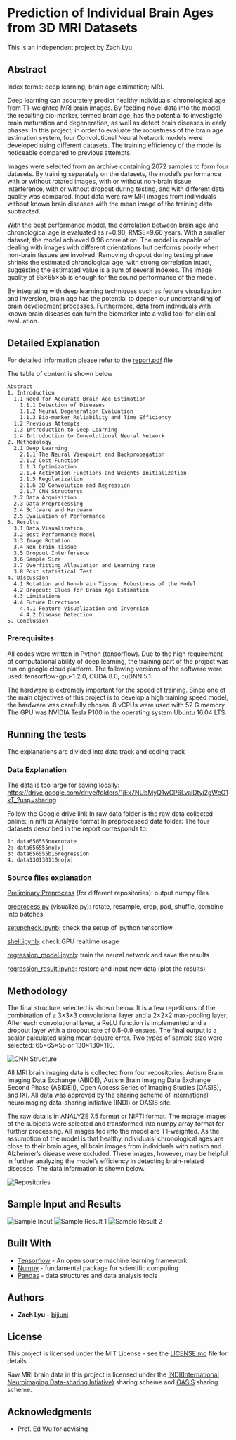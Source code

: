 # Prediction of Individual Brain Ages from 3D MRI Datasets

This is an independent project by Zach Lyu.

## Abstract

Index terms: deep learning; brain age estimation; MRI.

Deep learning can accurately predict healthy individuals’ chronological age from T1-weighted MRI brain images. By feeding novel data into the model, the resulting bio-marker, termed brain age, has the potential to investigate brain maturation and degeneration, as well as detect brain diseases in early phases. In this project, in order to evaluate the robustness of the brain age estimation system, four Convolutional Neural Network models were developed using different datasets. The training efficiency of the model is noticeable compared to previous attempts.

Images were selected from an archive containing 2072 samples to form four datasets. By training separately on the datasets, the model’s performance with or without rotated images, with or without non-brain tissue interference, with or without dropout during testing, and with different data quality was compared. Input data were raw MRI images from individuals without known brain diseases with the mean image of the training data subtracted.

With the best performance model, the correlation between brain age and chronological age is evaluated as r=0.90, RMSE=9.66 years. With a smaller dataset, the model achieved 0.96 correlation. The model is capable of dealing with images with different orientations but performs poorly when non-brain tissues are involved. Removing dropout during testing phase shrinks the estimated chronological age, with strong correlation intact, suggesting the estimated value is a sum of several indexes. The image quality of 65×65×55 is enough for the sound performance of the model.

By integrating with deep learning techniques such as feature visualization and inversion, brain age has the potential to deepen our understanding of brain development processes. Furthermore, data from individuals with known brain diseases can turn the biomarker into a valid tool for clinical evaluation.

## Detailed Explanation

For detailed information please refer to the [report.pdf](https://github.com/bijiuni/brain_age/blob/master/Lv%20Ruyi%20Final%20Report.pdf) file

The table of content is shown below

```
Abstract
1. Introduction
  1.1 Need for Accurate Brain Age Estimation
    1.1.1 Detection of Diseases
    1.1.2 Neural Degeneration Evaluation
    1.1.3 Bio-marker Reliability and Time Efficiency
  1.2 Previous Attempts
  1.3 Introduction to Deep Learning
  1.4 Introduction to Convolutional Neural Network
2. Methodology
  2.1 Deep Learning
    2.1.1 The Neural Viewpoint and Backpropagation
    2.1.2 Cost Function
    2.1.3 Optimization
    2.1.4 Activation Functions and Weights Initialization
    2.1.5 Regularization
    2.1.6 3D Convolution and Regression
    2.1.7 CNN Structures
  2.2 Data Acquisition
  2.3 Data Preprocessing
  2.4 Software and Hardware
  2.5 Evaluation of Performance
3. Results
  3.1 Data Visualization
  3.2 Best Performance Model
  3.3 Image Rotation
  3.4 Non-brain Tissue
  3.5 Dropout Interference
  3.6 Sample Size
  3.7 Overfitting Alleviation and Learning rate
  3.8 Post statistical Test
4. Discussion
  4.1 Rotation and Non-brain Tissue: Robustness of the Model
  4.2 Dropout: Clues for Brain Age Estimation
  4.3 Limitations
  4.4 Future Directions
    4.4.1 Feature Visualization and Inversion
    4.4.2 Disease Detection
5. Conclusion
```

### Prerequisites

All codes were written in Python (tensorflow). Due to the high requirement of computational ability of deep learning, the training part of the project was run on google cloud platform. The following versions of the software were used: tensorflow-gpu-1.2.0, CUDA 8.0, cuDNN 5.1.

The hardware is extremely important for the speed of training. Since one of the main objectives of this project is to develop a high training speed model, the hardware was carefully chosen. 8 vCPUs were used with 52 G memory. The GPU was NVIDIA Tesla P100 in the operating system Ubuntu 16.04 LTS.

## Running the tests

The explanations are divided into data track and coding track

### Data Explanation

The data is too large for saving locally:
https://drive.google.com/drive/folders/1jEx7NUbMyQ1wCP6LvaiDtyj2gWeO1kT_?usp=sharing

Follow the Google drive link
In raw data folder is the raw data collected online: in nifti or Analyze format
In preprocessed data folder:
The four datasets described in the report corresponds to:
```
1: data656555noxrotate
2: data656555no|x|
3: data656555b16regression
4: data130130110no|x|
```


### Source files explanation

[Preliminary Preprocess](https://github.com/bijiuni/brain_age/tree/master/Codes/Preliminary%20Preprocess) (for different repositories): output numpy files

[preprocess.py](https://github.com/bijiuni/brain_age/blob/master/Codes/preprocess.py) (visualize.py): rotate, resample, crop, pad, shuffle, combine into batches

[setupcheck.ipynb](https://github.com/bijiuni/brain_age/blob/master/Codes/setupcheck.ipynb): check the setup of ipython tensorflow

[shell.ipynb](https://github.com/bijiuni/brain_age/blob/master/Codes/shell.ipynb): check GPU realtime usage

[regression_model.ipynb](https://github.com/bijiuni/brain_age/blob/master/Codes/regression_model.ipynb): train the neural network and save the results

[regression_result.ipynb](https://github.com/bijiuni/brain_age/blob/master/Codes/regression_restore.ipynb): restore and input new data (plot the results)
<br>

## Methodology

The final structure selected is shown below. It is a few repetitions of the combination of a 3×3×3 convolutional layer and a 2×2×2 max-pooling layer. After each convolutional layer, a ReLU function is implemented and a dropout layer with a dropout rate of 0.5-0.9 ensues. The final output is a scalar calculated using mean square error. Two types of sample size were selected: 65×65×55 or 130×130×110.

![CNN Structure](https://github.com/bijiuni/brain_age/blob/master/img/structure.JPG)

All MRI brain imaging data is collected from four repositories: Autism Brain Imaging Data
Exchange (ABIDE), Autism Brain Imaging Data Exchange Second Phase (ABIDEII), Open
Access Series of Imaging Studies (OASIS), and IXI. All data was approved by the sharing
scheme of international neuroimaging data-sharing initiative (INDI) or OASIS site. 

The raw data is in ANALYZE 7.5 format or NIFTI format. The mprage images of the subjects were selected and transformed into numpy array format for further processing. All images fed into the model are T1-weighted. As the assumption of the model is that healthy individuals’ chronological ages are close to their brain ages, all brain images from individuals with autism and Alzheimer’s disease were excluded. These images, however, may be helpful in further analyzing the model’s efficiency in detecting brain-related diseases. The data information is shown below.

![Repositories](https://github.com/bijiuni/brain_age/blob/master/img/repository.JPG)
<br>

## Sample Input and Results

![Sample Input](https://github.com/bijiuni/brain_age/blob/master/img/sample_input.JPG)
![Sample Result 1](https://github.com/bijiuni/brain_age/blob/master/img/sample_result1.JPG)
![Sample Result 2](https://github.com/bijiuni/brain_age/blob/master/img/sample_result2.JPG)

## Built With

* [Tensorflow](https://www.tensorflow.org/) - An open source machine learning framework
* [Numpy](http://www.numpy.org/) - fundamental package for scientific computing
* [Pandas](https://pandas.pydata.org/) - data structures and data analysis tools


## Authors

* **Zach Lyu** -  [bijiuni](https://github.com/bijiuni)


## License

This project is licensed under the MIT License - see the [LICENSE.md](LICENSE.md) file for details

Raw MRI brain data in this project is licensed under the [INDI(International Neuroimaging Data-sharing Intiative)](http://fcon_1000.projects.nitrc.org/) sharing scheme and [OASIS](https://www.oasis-brains.org/) sharing scheme.

## Acknowledgments

* Prof. Ed Wu for advising

